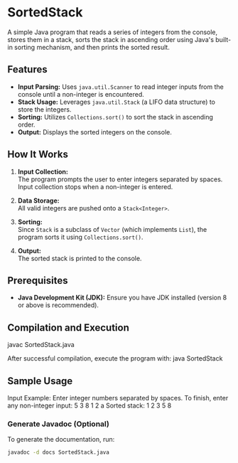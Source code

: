 # SortedStack

A simple Java program that reads a series of integers from the console, stores them in a stack, sorts the stack in ascending order using Java's built-in sorting mechanism, and then prints the sorted result.

## Features

- **Input Parsing:** Uses `java.util.Scanner` to read integer inputs from the console until a non-integer is encountered.
- **Stack Usage:** Leverages `java.util.Stack` (a LIFO data structure) to store the integers.
- **Sorting:** Utilizes `Collections.sort()` to sort the stack in ascending order.
- **Output:** Displays the sorted integers on the console.

## How It Works

1. **Input Collection:**  
   The program prompts the user to enter integers separated by spaces. Input collection stops when a non-integer is entered.

2. **Data Storage:**  
   All valid integers are pushed onto a `Stack<Integer>`.

3. **Sorting:**  
   Since `Stack` is a subclass of `Vector` (which implements `List`), the program sorts it using `Collections.sort()`.

4. **Output:**  
   The sorted stack is printed to the console.

## Prerequisites

- **Java Development Kit (JDK):** Ensure you have JDK installed (version 8 or above is recommended).

## Compilation and Execution

javac SortedStack.java

After successful compilation, execute the program with:
java SortedStack


## Sample Usage
Input Example:
Enter integer numbers separated by spaces. To finish, enter any non-integer input:
5 3 8 1 2 a
Sorted stack:
1 2 3 5 8 

### Generate Javadoc (Optional)

To generate the documentation, run:

```bash
javadoc -d docs SortedStack.java



